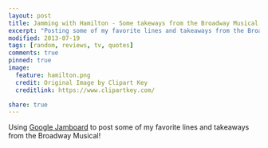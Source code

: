 ```yaml
---
layout: post
title: Jamming with Hamilton - Some takeways from the Broadway Musical
excerpt: "Posting some of my favorite lines and takeaways from the Broadway Musical!"
modified: 2013-07-19
tags: [random, reviews, tv, quotes]
comments: true
pinned: true
image:
  feature: hamilton.png
  credit: Original Image by Clipart Key
  creditlink: https://www.clipartkey.com/

share: true
---
```

Using [Google Jamboard](https://jamboard.google.com/) to post some of my favorite lines and takeaways from the Broadway Musical!